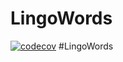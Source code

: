 # LingoWords
[![codecov](https://codecov.io/gh/LuukdeJong123/LingoWords/branch/master/graph/badge.svg)](https://codecov.io/gh/LuukdeJong123/LingoWords)
#LingoWords
